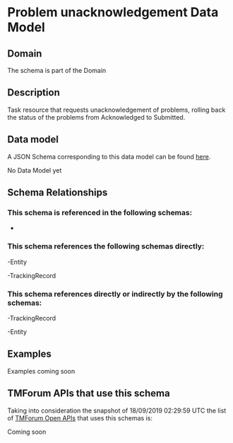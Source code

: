 # Problem unacknowledgement Data Model

## Domain

The  schema is part of the  Domain

## Description

Task resource that requests unacknowledgement of problems, rolling back the status of the problems from Acknowledged to Submitted.

## Data model

A JSON Schema corresponding to this data model can be found
[here](https://github.com/tmforum-rand/schemas/blob/master/Service/ProblemUnacknowledgement.schema.json).

No Data Model yet

## Schema Relationships

### This schema is referenced in the following schemas:

-

### This schema references the following schemas directly:

-Entity

-TrackingRecord

### This schema references directly or indirectly by the following schemas:

-TrackingRecord

-Entity



## Examples

Examples coming soon

## TMForum APIs that use this schema

Taking into consideration the snapshot of 18/09/2019 02:29:59 UTC the list of [TMForum Open APIs](https://www.tmforum.org/open-apis/) that uses this schemas is:

Coming soon